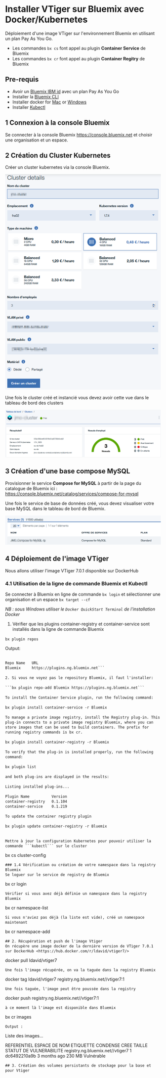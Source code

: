 
# Installer VTiger sur Bluemix avec Docker/Kubernetes
Déploiement d'une image VTiger sur l'environnement Bluemix en utilisant un plan Pay As You Go.
- Les commandes `bx cs` font appel au plugin **Container Service** de Bluemix
- Les commandes `bx cr` font appel au plugin **Container Regitry** de Bluemix

## Pre-requis

+ Avoir un [Bluemix IBM id](https://bluemix.net) avec un plan Pay As You Go
+ Installer la [Bluemix CLI](http://clis.ng.bluemix.net)
+ Installer docker for [Mac](https://docs.docker.com/engine/installation/mac/) or [Windows](https://docs.docker.com/engine/installation/windows/)
+ Installer [Kubectl](https://kubernetes.io/docs/user-guide/prereqs/)

## 1 Connexion à la console Bluemix
Se connecter à la console Bluemix <https://console.bluemix.net> et choisir une organisation et un espace.

## 2 Création du Cluster Kubernetes
Créer un cluster kubernetes via la console Bluemix.

![](./images/ClusterCreation.png)

Une fois le cluster créé et instancié vous devez avoir cette vue dans le tableau de bord des clusters

![](./images/ClusterCreation2.png)

## 3 Création d'une base compose MySQL
Provisionner le service **Compose for MySQL** à partir de la page du catalogue de Bluemix ici : <https://console.bluemix.net/catalog/services/compose-for-mysql>

Une fois le service de base de données créé, vous devez visualiser votre base MySQL dans le tableau de bord de Bluemix.

![](./images/ComposeMySQL.png)

## 4 Déploiement de l'image VTiger
Nous allons utiliser l'image VTiger 7.0.1 disponible sur DockerHub

### 4.1 Utilisation de la ligne de commande Bluemix et Kubectl
Se connecter à Bluemix en ligne de commande ```bx login``` et sélectionner une organisation et un espace ```bx target --cf```

_NB : sous Windows utiliser le ```Docker QuickStart Terminal``` de l'installation Docker_

1. Vérifier que les plugins container-registry et container-service sont installés dans la ligne de commande Bluemix

```bx plugin repos```

Output:

```Listing added plug-in repositories...

Repo Name   URL
Bluemix     https://plugins.ng.bluemix.net```

2. Si vous ne voyez pas le repository Bluemix, il faut l'installer:

```bx plugin repo-add Bluemix https://plugins.ng.bluemix.net```

To install the Container Service plugin, run the following command:

bx plugin install container-service -r Bluemix

To manage a private image registry, install the Registry plug-in. This plug-in connects to a private image registry Bluemix, where you can store images that can be used to build containers. The prefix for running registry commands is bx cr.

bx plugin install container-registry -r Bluemix

To verify that the plug-in is installed properly, run the following command:

bx plugin list

and both plug-ins are displayed in the results:

Listing installed plug-ins...

Plugin Name          Version
container-registry   0.1.104
container-service    0.1.219

To update the container registry plugin

bx plugin update container-registry -r Bluemix


Mettre à jour la configuration Kubernetes pour pouvoir utiliser la commande ```kubectl``` sur le cluster
```
bx cs cluster-config <cluster-name>
```
### 1.4 Vérification ou création de votre namespace dans la registry Bluemix
Se loguer sur le service de registry de Bluemix
```
bx cr login
```
Vérifier si vous avez déjà définie un namespace dans la registry Bluemix
```
bx cr namespace-list
```
Si vous n'aviez pas déjà (la liste est vide), créé un namespace maintenant
```
bx cr namespace-add <your-namespace>
```
## 2. Récupération et push de l'image Vtiger
On récupère une image docker de la dernière version de VTiger 7.0.1 sur DockerHub <https://hub.docker.com/r/ldavid/vtiger7/>
```
docker pull ldavid/vtiger7
```
Une fois l'image récupérée, on va la taguée dans la registry Bluemix
```
docker tag ldavid/vtiger7 registry.ng.bluemix.net/<your-namespace>/vtiger7:1
```
Une fois taguée, l'image peut être poussée dans la registry
```
docker push registry.ng.bluemix.net/<your-namespace>/vtiger7:1
```
à ce moment là l'image est disponible dans Bluemix
```
bx cr images
```
Output :
```
Liste des images...

REFERENTIEL                                   ESPACE DE NOM   ETIQUETTE   CONDENSE       CREE           TAILLE   STATUT DE VULNERABILITE
registry.ng.bluemix.net/<your-namespace>/vtiger7   <your-namespace>     1           dc6492210a9b   3 months ago   230 MB   Vulnérable
```
## 3. Création des volumes persistants de stockage pour la base et pour Vtiger



